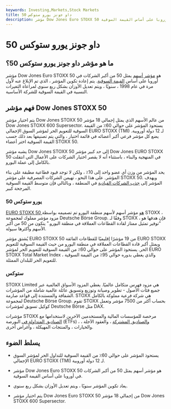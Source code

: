 ```yaml
---
keywords: Investing,Markets,Stock Markets
title: داو جونز يورو ستوكس 50
description: مؤشر Dow Jones Euro STOXX 50 هو مؤشر أسهم يمثل 50 من أكبر الشركات في أوروبا على أساس القيمة السوقية.
---
```


# داو جونز يورو ستوكس 50
## ما هو مؤشر داو جونز يورو ستوكس 50؟

مؤشر Dow Jones Euro STOXX 50 هو [مؤشر أسهم](/index) يمثل 50 من أكبر الشركات في أوروبا على أساس [القيمة السوقية](/marketcapitalization). يتم إعادة تكوين المؤشر ، الذي تم الإبلاغ عنه لأول مرة في عام 1998 ، سنويًا ، ويتم تعديل الأوزان بشكل ربع سنوي لمراعاة التغيرات النسبية في القيمة السوقية للشركة الأساسية.

## فهم مؤشر Dow Jones STOXX 50

يتم اختيار مؤشر Dow Jones STOXX 50 من عالم الأسهم الذي يمثل إجمالي 18 مؤشر Dow Jones STOXX 600 Supersector. يستحوذ المؤشر على حوالي 60٪ من القيمة السوقية للتعويم الحر لمؤشر السوق الإجمالي EURO STOXX (TMI) لـ 12 دولة أوروبية. يضع كل مؤشر فرعي أكبر أعضائه في قائمة اختيار ، والتي يتم تصنيفها بعد ذلك حسب القيمة السوقية اختر أعضاء STOXX 50.

يشبه مؤشر Dow Jones STOXX 50 إلى حد كبير مؤشر Dow Jones EURO STOXX 50 في المنهجية والبناء ، باستثناء أنه لا يقصر اختيار الشركات على الأعمال التي انتقلت بالكامل إلى عملة اليورو.

يحد المؤشر من وزن أي عضو واحد إلى 10٪ ، ولكن لا توجد قيود قطاعية مطبقة على بناء المؤشر. على هذا النحو ، تهيمن الشركات المصرفية على مؤشر STOXX 50. ويهدف المؤشر إلى [جذب الشركات القيادية](/bluechip) في المنطقة ، وبالتالي فإن متوسط القيمة السوقية المرجحة كبير.

### يورو ستوكس 50

[EURO STOXX 50 هو](/dowjoneseurostoxx50) مؤشر أسهم لأسهم منطقة اليورو تم تصميمه بواسطة STOXX ، مزود مؤشر مملوك لمجموعة Deutsche Börse Group. وفقًا لـ STOXX ، فإن هدفها هو "توفير تمثيل ممتاز لقادة القطاعات العملاقة في منطقة اليورو." يتكون من 50 من أكبر الأسهم وأكثرها سيولة.

يُشتق مؤشر EURO STOXX 50 من 19 مؤشرًا إقليميًا للقطاعات الفائقة EURO STOXX ويمثل أكبر قادة القطاعات العملاقة في منطقة اليورو من حيث القيمة السوقية للتعويم الحر. يستحوذ المؤشر على حوالي 60٪ من القيمة السوقية للتعويم الحر لمؤشر EURO STOXX Total Market Index ، والذي يغطي بدوره حوالي 95٪ من القيمة السوقية للتعويم الحر للبلدان الممثلة.

### ستوكس

STOXX Limited هي مزود فهرس متكامل عالميًا. يغطي المزود الأسواق العالمية عبر جميع فئات الأصول - تطوير وصيانة وتوزيع وتسويق عائلة عالمية شاملة من المؤشرات الشفافة والمستندة إلى قواعد صارمة. STOXX هي شركة فرعية مملوكة بالكامل لمجموعة Deutsche Börse Group. تقوم STOXX بحساب أكثر من 7500 مؤشر وتعمل كوكيل تسويق لمؤشرات Deutsche Börse مثل DAX.

مؤشرات STOXX مرخصة للمؤسسات المالية والمستخدمين الآخرين لاستخدامها مع [الصناديق المتداولة في](/etf) البورصة (ETFs) ، [والصناديق المشتركة](/mutualfund) ، والعقود الآجلة ، والخيارات ، والمنتجات المهيكلة ، وأغراض أخرى.

## يسلط الضوء

- يستحوذ المؤشر على حوالي 60٪ من القيمة السوقية للتداول الحر لمؤشر السوق الإجمالي EURO STOXX (TMI) لـ 12 دولة أوروبية.

- مؤشر Dow Jones Euro STOXX 50 هو مؤشر أسهم يمثل 50 من أكبر الشركات في أوروبا على أساس القيمة السوقية.

- يعاد تكوين المؤشر سنويًا ، ويتم تعديل الأوزان بشكل ربع سنوي.

- يتم اختيار مؤشر Dow Jones Euro STOXX 50 من إجمالي 18 مؤشر Dow Jones STOXX 600 Supersector.

